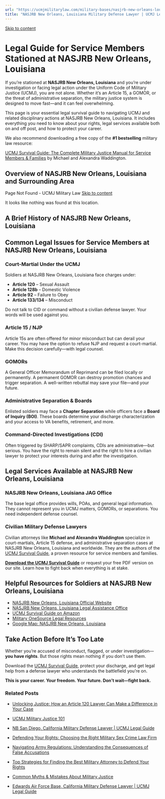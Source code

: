 ```yaml
---
url: "https://ucmjmilitarylaw.com/military-bases/nasjrb-new-orleans-louisiana-military-defense-lawyer-ucmj-legal-guide/"
title: "NASJRB New Orleans, Louisiana Military Defense Lawyer | UCMJ Legal Guide"
---
```


[Skip to content](https://ucmjmilitarylaw.com/military-bases/nasjrb-new-orleans-louisiana-military-defense-lawyer-ucmj-legal-guide/#content)

# Legal Guide for Service Members Stationed at NASJRB New Orleans, Louisiana

If you’re stationed at **NASJRB New Orleans, Louisiana** and you’re under investigation or facing legal action under the Uniform Code of Military Justice (UCMJ), you are not alone. Whether it’s an Article 15, a GOMOR, or the threat of administrative separation, the military justice system is designed to move fast—and it can feel overwhelming.

This page is your essential legal survival guide to navigating UCMJ and related disciplinary actions at NASJRB New Orleans, Louisiana. It includes everything you need to know about your rights, legal services available both on and off post, and how to protect your career.

We also recommend downloading a free copy of the **#1 bestselling** military law resource:

[UCMJ Survival Guide: The Complete Military Justice Manual for Service Members & Families](https://www.amazon.com/dp/B0FCDD3B2Z) by Michael and Alexandra Waddington.

## Overview of NASJRB New Orleans, Louisiana and Surrounding Area

Page Not Found - UCMJ Military Law [Skip to content](https://ucmjmilitarylaw.com/military-bases/nasjrb-new-orleans-louisiana-military-defense-lawyer-ucmj-legal-guide/%7Blocation7#content)

It looks like nothing was found at this location.

## A Brief History of NASJRB New Orleans, Louisiana

## Common Legal Issues for Service Members at NASJRB New Orleans, Louisiana

### Court-Martial Under the UCMJ

Soldiers at NASJRB New Orleans, Louisiana face charges under:

- **Article 120** – Sexual Assault
- **Article 128b** – Domestic Violence
- **Article 92** – Failure to Obey
- **Article 133/134** – Misconduct

Do not talk to CID or command without a civilian defense lawyer. Your words will be used against you.

### Article 15 / NJP

Article 15s are often offered for minor misconduct but can derail your career. You may have the option to refuse NJP and request a court-martial. Make this decision carefully—with legal counsel.

### GOMORs

A General Officer Memorandum of Reprimand can be filed locally or permanently. A permanent GOMOR can destroy promotion chances and trigger separation. A well-written rebuttal may save your file—and your future.

### Administrative Separation & Boards

Enlisted soldiers may face a **Chapter Separation** while officers face a **Board of Inquiry (BOI)**. These boards determine your discharge characterization and your access to VA benefits, retirement, and more.

### Command-Directed Investigations (CDI)

Often triggered by SHARP/SAPR complaints, CDIs are administrative—but serious. You have the right to remain silent and the right to hire a civilian lawyer to protect your interests during and after the investigation.

## Legal Services Available at NASJRB New Orleans, Louisiana

### NASJRB New Orleans, Louisiana JAG Office

The base legal office provides wills, POAs, and general legal information. They cannot represent you in UCMJ matters, GOMORs, or separations. You need independent defense counsel.

### Civilian Military Defense Lawyers

Civilian attorneys like **Michael and Alexandra Waddington** specialize in court-martials, Article 15 defense, and administrative separation cases at NASJRB New Orleans, Louisiana and worldwide. They are the authors of the [UCMJ Survival Guide](https://www.amazon.com/dp/B0FCDD3B2Z), a proven resource for service members and families.

**[Download the UCMJ Survival Guide](https://www.amazon.com/dp/B0FCDD3B2Z)** or request your free PDF version on our site. Learn how to fight back when everything is at stake.

## Helpful Resources for Soldiers at NASJRB New Orleans, Louisiana

- [NASJRB New Orleans, Louisiana Official Website](https://ucmjmilitarylaw.com/military-bases/nasjrb-new-orleans-louisiana-military-defense-lawyer-ucmj-legal-guide/%7Blocation12%7D)
- [NASJRB New Orleans, Louisiana Legal Assistance Office](https://ucmjmilitarylaw.com/military-bases/nasjrb-new-orleans-louisiana-military-defense-lawyer-ucmj-legal-guide/%7Blocation13%7D)
- [UCMJ Survival Guide on Amazon](https://www.amazon.com/dp/B0FCDD3B2Z)
- [Military OneSource Legal Resources](https://www.militaryonesource.mil/legal/)
- [Google Map: NASJRB New Orleans, Louisiana](https://ucmjmilitarylaw.com/military-bases/nasjrb-new-orleans-louisiana-military-defense-lawyer-ucmj-legal-guide/%7Blocation14%7D)

## Take Action Before It’s Too Late

Whether you’re accused of misconduct, flagged, or under investigation— **you have rights**. But those rights mean nothing if you don’t use them.

Download the [UCMJ Survival Guide](https://www.amazon.com/dp/B0FCDD3B2Z), protect your discharge, and get legal help from a defense lawyer who understands the battlefield you’re on.

**This is your career. Your freedom. Your future. Don’t wait—fight back.**

### Related Posts

- [Unlocking Justice: How an Article 120 Lawyer Can Make a Difference in Your Case](https://ucmjmilitarylaw.com/article-120-lawyer/)
- [UCMJ Military Justice 101](https://ucmjmilitarylaw.com/ucmj-military-justice-101/)
- [NB San Diego, California Military Defense Lawyer \| UCMJ Legal Guide](https://ucmjmilitarylaw.com/nb-san-diego-california-military-defense-lawyer-ucmj-legal-guide/)
- [Defending Your Rights: Choosing the Right Military Sex Crime Law Firm](https://ucmjmilitarylaw.com/military-sex-crime-law-firm/)

- [Navigating Army Regulations: Understanding the Consequences of False Accusations](https://ucmjmilitarylaw.com/army-regulation-on-false-accusations/)
- [Top Strategies for Finding the Best Military Attorney to Defend Your Rights](https://ucmjmilitarylaw.com/best-military-attorney/)
- [Common Myths & Mistakes About Military Justice](https://ucmjmilitarylaw.com/ucmj/common-myths-mistakes-about-military-justice/)
- [Edwards Air Force Base, California Military Defense Lawyer \| UCMJ Legal Guide](https://ucmjmilitarylaw.com/edwards-air-force-base-california-military-defense-lawyer-ucmj-legal-guide/)